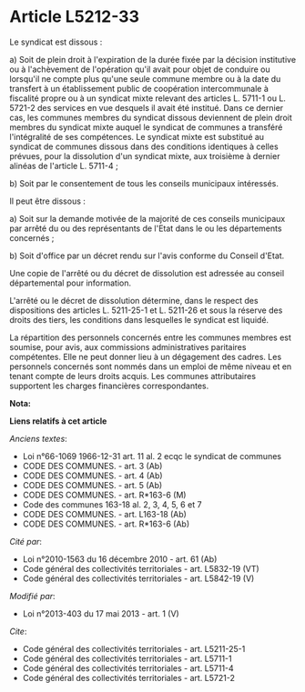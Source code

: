 # Article L5212-33

Le syndicat est dissous : 

a) Soit de plein droit à l'expiration de la durée fixée par la décision institutive ou à l'achèvement de l'opération qu'il
avait pour objet de conduire ou lorsqu'il ne compte plus qu'une seule commune membre ou à la date du transfert à un
établissement public de coopération intercommunale à fiscalité propre ou à un syndicat mixte relevant des articles L. 5711-1
ou L. 5721-2 des services en vue desquels il avait été institué. Dans ce dernier cas, les communes membres du syndicat
dissous deviennent de plein droit membres du syndicat mixte auquel le syndicat de communes a transféré l'intégralité de ses
compétences. Le syndicat mixte est substitué au syndicat de communes dissous dans des conditions identiques à celles prévues,
pour la dissolution d'un syndicat mixte, aux troisième à dernier alinéas de l'article L. 5711-4 ; 

b) Soit par le consentement de tous les conseils municipaux intéressés. 

Il peut être dissous : 

a) Soit sur la demande motivée de la majorité de ces conseils municipaux par arrêté du ou des représentants de l'Etat dans le
ou les départements concernés ; 

b) Soit d'office par un décret rendu sur l'avis conforme du Conseil d'Etat. 

Une copie de l'arrêté ou du décret de dissolution est adressée au conseil départemental  pour information. 

L'arrêté ou le décret de dissolution détermine, dans le respect des dispositions des articles L. 5211-25-1 et L. 5211-26 et
sous la réserve des droits des tiers, les conditions dans lesquelles le syndicat est liquidé. 

La répartition des personnels concernés entre les communes membres est soumise, pour avis, aux commissions administratives
paritaires compétentes. Elle ne peut donner lieu à un dégagement des cadres. Les personnels concernés sont nommés dans un
emploi de même niveau et en tenant compte de leurs droits acquis. Les communes attributaires supportent les charges
financières correspondantes.

**Nota:**



**Liens relatifs à cet article**

_Anciens textes_:

  - Loi n°66-1069 1966-12-31 art. 11 al. 2 ecqc le syndicat de communes
  - CODE DES COMMUNES. - art. 3 (Ab)
  - CODE DES COMMUNES. - art. 4 (Ab)
  - CODE DES COMMUNES. - art. 5 (Ab)
  - CODE DES COMMUNES. - art. R*163-6 (M)
  - Code des communes 163-18 al. 2, 3, 4, 5, 6 et 7
  - CODE DES COMMUNES. - art. L163-18 (Ab)
  - CODE DES COMMUNES. - art. R*163-6 (Ab)

_Cité par_:

  - Loi n°2010-1563 du 16 décembre 2010 - art. 61 (Ab)
  - Code général des collectivités territoriales - art. L5832-19 (VT)
  - Code général des collectivités territoriales - art. L5842-19 (V)

_Modifié par_:

  - Loi n°2013-403 du 17 mai 2013 - art. 1 (V)

_Cite_:

  - Code général des collectivités territoriales - art. L5211-25-1
  - Code général des collectivités territoriales - art. L5711-1
  - Code général des collectivités territoriales - art. L5711-4
  - Code général des collectivités territoriales - art. L5721-2

